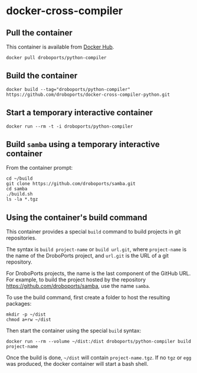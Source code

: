 # docker-cross-compiler

## Pull the container

This container is available from [Docker Hub](https://registry.hub.docker.com/u/droboports/python-compiler/).

```
docker pull droboports/python-compiler
```

## Build the container

```
docker build --tag="droboports/python-compiler" https://github.com/droboports/docker-cross-compiler-python.git
```

## Start a temporary interactive container

```
docker run --rm -t -i droboports/python-compiler
```

## Build `samba` using a temporary interactive container

From the container prompt:
```
cd ~/build
git clone https://github.com/droboports/samba.git
cd samba
./build.sh
ls -la *.tgz
```

## Using the container's build command

This container provides a special `build` command to build projects in git repositories.

The syntax is `build project-name` or `build url.git`, where `project-name` is the name of the DroboPorts project, and `url.git` is the URL of a git repository.

For DroboPorts projects, the name is the last component of the GitHub URL. For example, to build the project hosted by the repository https://github.com/droboports/samba, use the name `samba`.

To use the build command, first create a folder to host the resulting packages:
```
mkdir -p ~/dist
chmod a+rw ~/dist
```

Then start the container using the special `build` syntax:
```
docker run --rm --volume ~/dist:/dist droboports/python-compiler build project-name
```

Once the build is done, `~/dist` will contain `project-name.tgz`. If no `tgz` or `egg` was produced, the docker container will start a bash shell.
